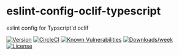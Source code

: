 eslint-config-oclif-typescript
====================

eslint config for Typscript'd oclif

[![Version](https://img.shields.io/npm/v/eslint-config-oclif-typescript.svg)](https://npmjs.org/package/eslint-config-oclif-typescript)
[![CircleCI](https://circleci.com/gh/oclif/eslint-config-oclif-typescript/tree/main.svg?style=svg)](https://circleci.com/gh/oclif/eslint-config-oclif-typescript/tree/main)
[![Known Vulnerabilities](https://snyk.io/test/npm/eslint-config-oclif-typescript/badge.svg)](https://snyk.io/test/npm/eslint-config-oclif-typescript)
[![Downloads/week](https://img.shields.io/npm/dw/eslint-config-oclif-typescript.svg)](https://npmjs.org/package/eslint-config-oclif-typescript)
[![License](https://img.shields.io/npm/l/eslint-config-oclif-typescript.svg)](https://github.com/oclif/eslint-config-oclif-typescript/blob/main/package.json)
